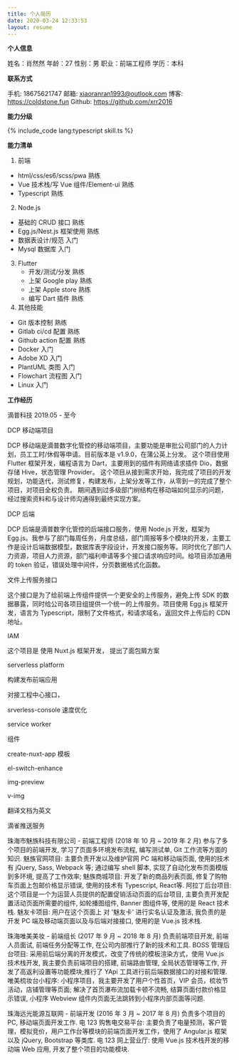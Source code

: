 ```yaml
---
title: 个人简历
date: 2020-03-24 12:33:53
layout: resume
---
```


**个人信息**

姓名：肖然然
年龄：27
性别：男
职业：前端工程师
学历：本科

**联系方式**

手机: 18675621747
邮箱: xiaoranran1993@outlook.com
博客: https://coldstone.fun
Github: https://github.com/xrr2016

**能力分级**

{% include_code lang:typescript skill.ts %}

**能力清单**

1. 前端
  - html/css/es6/scss/pwa 熟练
  - Vue 技术栈/写 Vue 组件/Element-ui 熟练
  - Typescript 熟练
2. Node.js
  - 基础的 CRUD 接口 熟练
  - Egg.js/Nest.js 框架使用 熟练
  - 数据表设计/规范 入门
  - Mysql 数据库 入门
3. Flutter
   - 开发/测试/分发 熟练
   - 上架 Google play 熟练
   - 上架 Apple store 熟练
   - 编写 Dart 插件 熟练
4. 其他技能
  - Git 版本控制 熟练
  - Gitlab ci/cd 配置 熟练
  - Github action 配置 熟练
  - Docker 入门
  - Adobe XD 入门
  - PlantUML 类图 入门
  - Flowchart 流程图 入门
  - Linux 入门

**工作经历**

滴普科技 2019.05 - 至今

DCP 移动端项目

DCP 移动端是滴普数字化管控的移动端项目，主要功能是审批公司部门的人力计划，员工工时/休假等申请。目前版本是 v1.9.0，在蒲公英上分发。
这个项目使用 Flutter 框架开发，编程语言为 Dart，主要用到的插件有网络请求插件 Dio，数据存储 Hive，状态管理 Provider。
这个项目从接到需求开始，我完成了项目的开发规划，功能迭代，测试修复，构建发布，上架分发等工作，从零到一的完成了整个项目，对项目全权负责。
期间遇到过多级部门树结构在移动端如何显示的问题，经过搜索资料和与设计师沟通得到最终实现方案。

DCP 后端

DCP 后端是滴普数字化管控的后端接口服务，使用 Node.js 开发，框架为 Egg.js。我参与了部门每周任务，月度总结，部门周报等多个模块的开发，主要工作是设计后端数据模型，数据库表字段设计，开发接口服务等。同时优化了部门人力资源，项目人力资源，部门福利申请等多个接口请求响应时间。给项目添加通用的 token 验证，错误处理中间件，分页数据格式化函数。

文件上传服务接口

这个接口是为了给前端上传组件提供一个更安全的上传服务，避免上传 SDK 的数据暴露，同时给公司各项目组提供一个统一的上传服务。项目使用 Egg.js 框架开发，语言为 Typescript，限制了文件格式，和请求域名，返回文件上传后的 CDN 地址。

IAM

这个项目是
使用 Nuxt.js 框架开发，
提出了面包屑方案

serverless platform

构建发布前端应用

对接工程中心接口，

srverless-console 速度优化

service worker

组件

create-nuxt-app 模板

el-switch-enhance

img-preview

v-img

翻译文档为英文

滴雀推送服务


珠海市魅族科技有限公司 - 前端工程师 (2018 年 10 月 ~ 2019 年 2 月)
参与了多个项目的前端开发, 学习了页面多环境发布流程, 编写测试单, Git 工作流等方面的知识.
魅族官网项目: 主要负责开发以及维护官网 PC 端和移动端页面, 使用的技术有 jQuery, Sass, Webpack 等; 通过编写 shell 脚本, 实现了自动化发布页面模版到多环境, 提高了工作效率;
魅族商城项目: 开发了新的商品列表页面, 修复了购物车页面上包邮价格显示错误, 使用的技术有 Typescript, React等.
阿拉丁后台项目: 这个项目是一个为运营人员提供的配置促销活动页面的后台项目, 主要负责开发配置活动页面所需要的组件, 如轮播图组件, Banner 图组件等, 使用的是 React 技术栈.
魅友卡项目: 用户在这个页面上 对 '魅友卡' 进行实名认证及激活, 我负责的是开发 PC 端及移动端页面以及与后端对接接口, 使用的是 Vue.js 技术栈.

珠海唯美美妆 - 前端组长 (2017 年 9 月 ~ 2018 年 8 月)
负责前端项目开发, 前端人员面试, 前端任务分配等工作, 在公司内部推行了新的技术和工具.
BOSS 管理后台项目: 采用前后端分离的开发模式，改变了传统的模板渲染方式，使用 Vue.js 技术栈开发, 我主要负责前端项目的搭建, 前端路由管理, 全局状态管理等工作, 开发了高返利设置等功能模块;推行了 YApi 工具进行前后端数据接口的对接和管理.
唯美梳妆台小程序: 小程序项目，我主要开发了用户个性首页，VIP 会员，梳妆节活动，店铺管理等页面; 解决了首页瀑布流加载卡顿不流畅, 结算页面付款价格显示错误, 小程序 Webview 组件内页面无法跳转到小程序内部页面等问题.

珠海远光能源互联网 - 前端开发 (2016 年 3 月 ~ 2017 年 8 月)
负责多个项目的 PC, 移动端页面开发工作.
电 123 购售电交易平台: 主要负责了电量预测，客户管理，模拟竞价，用户工作台等模块的前端页面开发工作，使用了 Angular.js 框架以及 jQuery, Bootstrap 等类库.
电 123 网上营业厅: 使用 Vue.js 技术栈开发的移动端 Web 应用, 开发了整个项目的功能模块.

